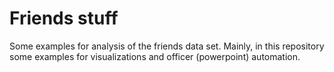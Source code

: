# Friends stuff

Some examples for analysis of the friends data set.
Mainly, in this repository some examples for visualizations and officer (powerpoint) automation.